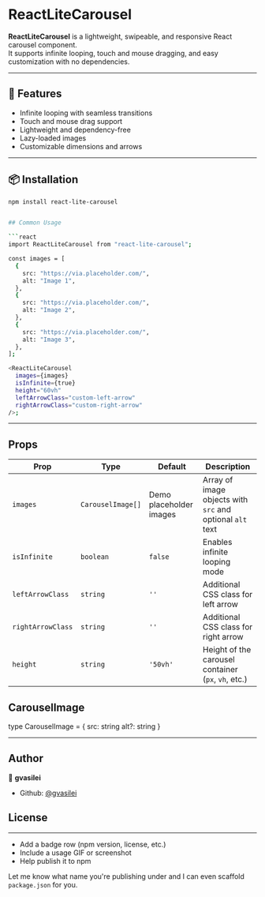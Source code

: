# ReactLiteCarousel

**ReactLiteCarousel** is a lightweight, swipeable, and responsive React carousel component.  
It supports infinite looping, touch and mouse dragging, and easy customization with no dependencies.

---

## 🚀 Features

- Infinite looping with seamless transitions
- Touch and mouse drag support
- Lightweight and dependency-free
- Lazy-loaded images
- Customizable dimensions and arrows

---

## 📦 Installation

````bash
npm install react-lite-carousel


## Common Usage

```react
import ReactLiteCarousel from "react-lite-carousel";

const images = [
  {
    src: "https://via.placeholder.com/",
    alt: "Image 1",
  },
  {
    src: "https://via.placeholder.com/",
    alt: "Image 2",
  },
  {
    src: "https://via.placeholder.com/",
    alt: "Image 3",
  },
];

<ReactLiteCarousel
  images={images}
  isInfinite={true}
  height="60vh"
  leftArrowClass="custom-left-arrow"
  rightArrowClass="custom-right-arrow"
/>;
````

---

## Props

| Prop              | Type              | Default                 | Description                                               |
| ----------------- | ----------------- | ----------------------- | --------------------------------------------------------- |
| `images`          | `CarouselImage[]` | Demo placeholder images | Array of image objects with `src` and optional `alt` text |
| `isInfinite`      | `boolean`         | `false`                 | Enables infinite looping mode                             |
| `leftArrowClass`  | `string`          | `''`                    | Additional CSS class for left arrow                       |
| `rightArrowClass` | `string`          | `''`                    | Additional CSS class for right arrow                      |
| `height`          | `string`          | `'50vh'`                | Height of the carousel container (`px`, `vh`, etc.)       |

## CarouselImage

type CarouselImage = {
src: string
alt?: string
}

---

## Author

👤 **gvasilei**

- Github: [@gvasilei](https://github.com/g-vasilei)

## License

---

- Add a badge row (npm version, license, etc.)
- Include a usage GIF or screenshot
- Help publish it to npm

Let me know what name you're publishing under and I can even scaffold `package.json` for you.
